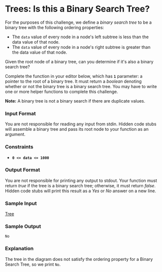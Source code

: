 # Trees: Is this a Binary Search Tree?

For the purposes of this challenge, we define a _binary search tree_ to be a binary tree with the following ordering properties:
- The `data` value of every node in a node's left subtree is less than the data value of that node.
- The `data` value of every node in a node's right subtree is greater than the data value of that node.

Given the root node of a binary tree, can you determine if it's also a binary search tree?

Complete the function in your editor below, which has **`1`** parameter: a pointer to the root of a binary tree. It must return
a _boolean_ denoting whether or not the binary tree is a binary search tree. You may have to write one or more helper
functions to complete this challenge.

**Note:** A binary tree is not a binary search if there are duplicate values.

### Input Format

You are not responsible for reading any input from stdin. Hidden code stubs will assemble a binary tree and pass its
root node to your function as an argument.

### Constraints

- **`0 <= data <= 1000`**

### Output Format

You are not responsible for printing any output to stdout. Your function must return _true_ if the tree is a binary 
search tree; otherwise, it must return _false_. Hidden code stubs will print this result as a _Yes_ or _No_ answer on a new line.

### Sample Input

[Tree](https://s3.amazonaws.com/hr-challenge-images/8131/1461698192-c9e0fcb28d-BTinput.png)

### Sample Output

```
No
```
### Explanation

The tree in the diagram does not satisfy the ordering property for a Binary Search Tree, so we print `No`.